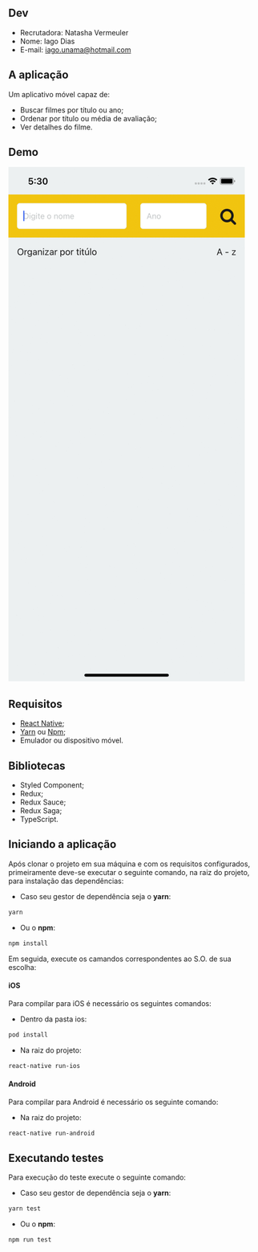 
## Dev

- Recrutadora: Natasha Vermeuler
- Nome: Iago Dias
- E-mail: iago.unama@hotmail.com

## A aplicação

Um aplicativo móvel capaz de:
* Buscar filmes por título ou ano;
* Ordenar por título ou média de avaliação;
* Ver detalhes do filme.

## Demo

![](./src/assets/image/mo.gif)

## Requisitos

* [React Native](https://reactnative.dev/docs/next/environment-setup);
* [Yarn](https://classic.yarnpkg.com/en/docs/install/) ou [Npm](https://www.npmjs.com/get-npm);
* Emulador ou dispositivo móvel.

## Bibliotecas

- Styled Component;
- Redux;
- Redux Sauce;
- Redux Saga;
- TypeScript.


## Iniciando a aplicação

Após clonar o projeto em sua máquina e com os requisitos configurados, primeiramente deve-se executar o seguinte comando, na raiz do projeto, para instalação das dependências:
 - Caso seu gestor de dependência seja o **yarn**:
```sh
yarn
```
 - Ou o **npm**:
```sh
npm install
```
Em seguida, execute os camandos correspondentes ao S.O. de sua escolha:

#### iOS

Para compilar para iOS é necessário os seguintes comandos:

- Dentro da pasta ios:
 ```sh
pod install
```


- Na raiz do projeto:

 ```sh
react-native run-ios
```



#### Android
Para compilar para Android é necessário os seguinte comando:

- Na raiz do projeto:

 ```sh
react-native run-android
```

## Executando testes

Para execução do teste execute o seguinte comando:
 - Caso seu gestor de dependência seja o **yarn**:
```sh
yarn test
```
 - Ou o **npm**:
```sh
npm run test
```

